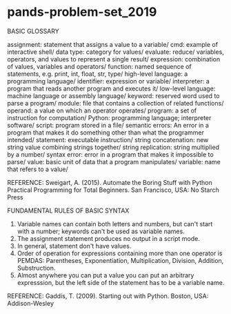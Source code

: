 # pands-problem-set_2019
BASIC GLOSSARY

assignment: statement that assigns a value to a variable/
cmd: example of interactive shell/
data type: category for values/
evaluate: reduce/ variables, operators, and values to represent a single result/
expression: combination of values, variables and operators/
function: named sequence of statements, e.g. print, int, float, str, type/
high-level language: a programming language/
identifier: expression or variable/
interpreter: a program that reads another program and executes it/
low-level language: machine language or assembly language/
keyword: reserved word used to parse a program/
module: file that contains a collection of related functions/
operand: a value on which an operator operates/
program: a set of instruction for computation/
Python: programming language; interpreter software/
script: program stored in a file/
semantic errors: An error in a program that makes it do something other than what the programmer intended/
statement: executable instruction/
string concatenation: new string value combining strings together/
string replication: string multiplied by a number/
syntax error: error in a program that makes it impossible to parse/
value: basic unit of data that a program manipulates/
variable: name that refers to a value/

REFERENCE: Sweigart, A. (2015). Automate the Boring Stuff with Python Practical Programming for Total Beginners. San Francisco, USA: No Starch Press

FUNDAMENTAL RULES OF BASIC SYNTAX
1. Variable names can contain both letters and numbers, but can't start with a number; keywords can't be used as variable names.
2. The assignment statement produces no output in a script mode.
3. In general, statement don't have values.
4. Order of operation for expressions containing more than one operator is PEMDAS: Parentheses, Exponentiation, Multiplication, Division, Addition, Substruction.
5. Almost anywhere you can put a value you can put an arbitrary expresssion, but the left side of the statement has to be a variable name.

REFERENCE: Gaddis, T. (2009). Starting out with Python. Boston, USA: Addison-Wesley
